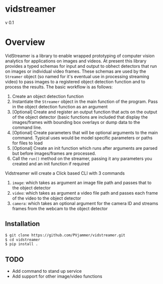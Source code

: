 # vidstreamer
v 0.1

# Overview 
VidStreamer is a library to enable wrapped prototyping of computer vision analytics for applications on images and videos. At present this library provides a typed schemas for input and output to obhect detectors that run on images or individual video frames. These schemas are used by the `Streamer` object (so named for it's eventual use in processing streaming video) to pass images to a registered object detection function and to process the results. The basic workflow is as follows:

 1) Create an object detection function 
 2) Instantiate the `Streamer` object in the main function of the program. Pass in the object detection function as an argument
 3) \[Optional\] Create and register an output function that acts on the output of the object detector (basic functions are included that display the images/frames with bounding box overlays or dump data to the command line.
 4) \[Optional\] Create parameters that will be optional arguments to the main command. Typical uses would be model specific parameters or paths for files to load
 5) \[Optional\] Create an init function which runs after arguments are parsed but before images/frames are processed.
 5) Call the `run()` method on the streamer, passing it any parameters you created and an init function if required
 
 Vidstreamer will create a Click based CLI with 3 commands
  1) `image`: which takes as argument an image file path and passes that to the object detector
  2) `video`: which takes as argument a video file path and passes each frame of the video to the object detector
  3) `camera`: which takes an optional argument for the camera ID and streams frames from the webcam to the object detector
  
 ## Installation
 ```bash
 $ git clone https://github.com/PVjammer/vidstreamer.git
 $ cd vidstreamer
 $ pip install .
 ```
 
  
 ## TODO
 * Add command to stand up service
 * Add support for other image/video functions

